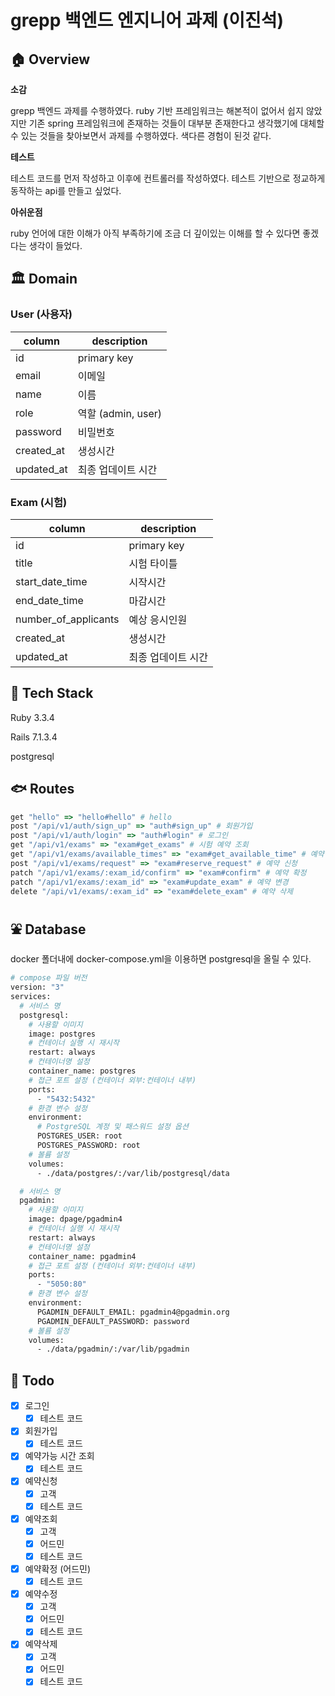 
# grepp 백엔드 엔지니어 과제 (이진석)


## 🏠 Overview


**소감**

grepp 백엔드 과제를 수행하였다. ruby 기반 프레임워크는 해본적이 없어서 쉽지 않았지만 기존 spring 프레임워크에 존재하는 것들이 대부분 존재한다고 생각했기에 대체할 수 있는
것들을 찾아보면서 과제를 수행하였다. 색다른 경험이 된것 같다. 

**테스트**

테스트 코드를 먼저 작성하고 이후에 컨트롤러를 작성하였다. 테스트 기반으로 정교하게 동작하는 api를 만들고 싶었다.

**아쉬운점**

ruby 언어에 대한 이해가 아직 부족하기에 조금 더 깊이있는 이해를 할 수 있다면 좋겠다는 생각이 들었다.

## 🏛️ Domain

### User (사용자)
| column     | description      |
|------------|------------------|
| id         | primary key      |
| email      | 이메일              |
| name       | 이름               |
| role       | 역할 (admin, user) |
| password   | 비밀번호             |
| created_at | 생성시간             |
| updated_at | 최종 업데이트 시간       |


### Exam (시험)
| column               | description |
|----------------------|-------------|
| id                   | primary key |
| title                | 시험 타이틀      |
| start_date_time      | 시작시간        |
| end_date_time        | 마감시간        |
| number_of_applicants | 예상 응시인원     |
| created_at           | 생성시간        |
| updated_at           | 최종 업데이트 시간  |


## 🎢 Tech Stack

Ruby 3.3.4

Rails 7.1.3.4

postgresql

## 🐟 Routes

```ruby
get "hello" => "hello#hello" # hello
post "/api/v1/auth/sign_up" => "auth#sign_up" # 회원가입
post "/api/v1/auth/login" => "auth#login" # 로그인
get "/api/v1/exams" => "exam#get_exams" # 시험 예약 조회
get "/api/v1/exams/available_times" => "exam#get_available_time" # 예약 가능 시간 확인
post "/api/v1/exams/request" => "exam#reserve_request" # 예약 신청
patch "/api/v1/exams/:exam_id/confirm" => "exam#confirm" # 예약 확정
patch "/api/v1/exams/:exam_id" => "exam#update_exam" # 예약 변경
delete "/api/v1/exams/:exam_id" => "exam#delete_exam" # 예약 삭제
```

## ⛲ Database

docker 폴더내에 docker-compose.yml을 이용하면 postgresql을 올릴 수 있다.

```dockerfile
# compose 파일 버전
version: "3"
services: 
  # 서비스 명
  postgresql:
    # 사용할 이미지
    image: postgres
    # 컨테이너 실행 시 재시작
    restart: always
    # 컨테이너명 설정
    container_name: postgres
    # 접근 포트 설정 (컨테이너 외부:컨테이너 내부)
    ports:
      - "5432:5432"
    # 환경 변수 설정
    environment: 
      # PostgreSQL 계정 및 패스워드 설정 옵션
      POSTGRES_USER: root
      POSTGRES_PASSWORD: root
    # 볼륨 설정
    volumes:
      - ./data/postgres/:/var/lib/postgresql/data

  # 서비스 명
  pgadmin:
    # 사용할 이미지
    image: dpage/pgadmin4
    # 컨테이너 실행 시 재시작
    restart: always
    # 컨테이너명 설정
    container_name: pgadmin4
    # 접근 포트 설정 (컨테이너 외부:컨테이너 내부)
    ports:
      - "5050:80"
    # 환경 변수 설정
    environment:
      PGADMIN_DEFAULT_EMAIL: pgadmin4@pgadmin.org
      PGADMIN_DEFAULT_PASSWORD: password
    # 볼륨 설정
    volumes:
      - ./data/pgadmin/:/var/lib/pgadmin

```

## 👷 Todo
 
- [x] 로그인
  - [x] 테스트 코드
- [x] 회원가입
  - [x] 테스트 코드
- [x] 예약가능 시간 조회
  - [x] 테스트 코드
- [x] 예약신청
  - [x] 고객
  - [x] 테스트 코드
- [x] 예약조회
  - [x] 고객
  - [x] 어드민
  - [x] 테스트 코드
- [x] 예약확정 (어드민)
  - [x] 테스트 코드
- [x] 예약수정
  - [x] 고객
  - [x] 어드민
  - [x] 테스트 코드
- [x] 예약삭제
  - [x] 고객
  - [x] 어드민
  - [x] 테스트 코드